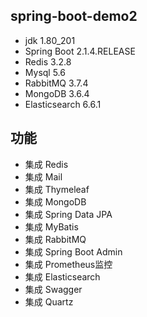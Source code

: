 ## spring-boot-demo2
* jdk 1.80_201
* Spring Boot 2.1.4.RELEASE
* Redis 3.2.8
* Mysql 5.6
* RabbitMQ 3.7.4
* MongoDB 3.6.4
* Elasticsearch 6.6.1

## 功能
* 集成 Redis
* 集成 Mail
* 集成 Thymeleaf
* 集成 MongoDB
* 集成 Spring Data JPA
* 集成 MyBatis
* 集成 RabbitMQ
* 集成 Spring Boot Admin
* 集成 Prometheus监控
* 集成 Elasticsearch
* 集成 Swagger
* 集成 Quartz